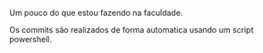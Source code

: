 Um pouco do que estou fazendo na faculdade.

Os commits são realizados de forma automatica usando um script powershell.
